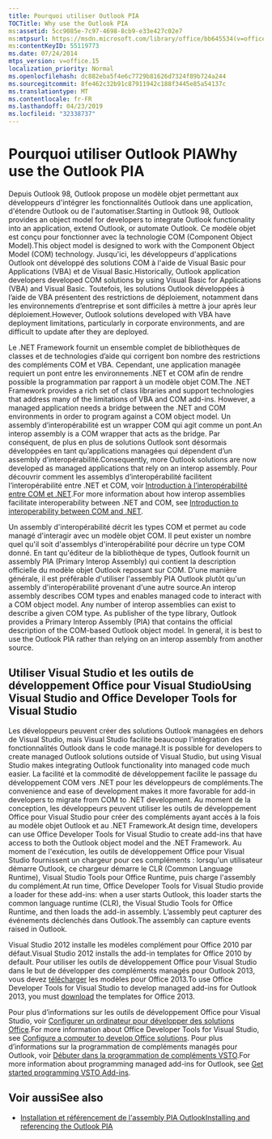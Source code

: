 ```yaml
---
title: Pourquoi utiliser Outlook PIA
TOCTitle: Why use the Outlook PIA
ms:assetid: 5cc9085e-7c97-4698-8cb9-e33e427c02e7
ms:mtpsurl: https://msdn.microsoft.com/library/office/bb645534(v=office.15)
ms:contentKeyID: 55119773
ms.date: 07/24/2014
mtps_version: v=office.15
localization_priority: Normal
ms.openlocfilehash: dc882eba5f4e6c7729b81626d7324f89b724a244
ms.sourcegitcommit: 8fe462c32b91c87911942c188f3445e85a54137c
ms.translationtype: MT
ms.contentlocale: fr-FR
ms.lasthandoff: 04/23/2019
ms.locfileid: "32338737"
---
```

# <a name="why-use-the-outlook-pia"></a><span data-ttu-id="15abb-102">Pourquoi utiliser Outlook PIA</span><span class="sxs-lookup"><span data-stu-id="15abb-102">Why use the Outlook PIA</span></span>

<span data-ttu-id="15abb-103">Depuis Outlook 98, Outlook propose un modèle objet permettant aux développeurs d'intégrer les fonctionnalités Outlook dans une application, d'étendre Outlook ou de l'automatiser.</span><span class="sxs-lookup"><span data-stu-id="15abb-103">Starting in Outlook 98, Outlook provides an object model for developers to integrate Outlook functionality into an application, extend Outlook, or automate Outlook.</span></span> <span data-ttu-id="15abb-104">Ce modèle objet est conçu pour fonctionner avec la technologie COM (Component Object Model).</span><span class="sxs-lookup"><span data-stu-id="15abb-104">This object model is designed to work with the Component Object Model (COM) technology.</span></span> <span data-ttu-id="15abb-105">Jusqu'ici, les développeurs d'applications Outlook ont développé des solutions COM à l'aide de Visual Basic pour Applications (VBA) et de Visual Basic.</span><span class="sxs-lookup"><span data-stu-id="15abb-105">Historically, Outlook application developers developed COM solutions by using Visual Basic for Applications (VBA) and Visual Basic.</span></span> <span data-ttu-id="15abb-106">Toutefois, les solutions Outlook développées à l’aide de VBA présentent des restrictions de déploiement, notamment dans les environnements d’entreprise et sont difficiles à mettre à jour après leur déploiement.</span><span class="sxs-lookup"><span data-stu-id="15abb-106">However, Outlook solutions developed with VBA have deployment limitations, particularly in corporate environments, and are difficult to update after they are deployed.</span></span>

<span data-ttu-id="15abb-107">Le .NET Framework fournit un ensemble complet de bibliothèques de classes et de technologies d’aide qui corrigent bon nombre des restrictions des compléments COM et VBA. Cependant, une application managée requiert un pont entre les environnements .NET et COM afin de rendre possible la programmation par rapport à un modèle objet COM.</span><span class="sxs-lookup"><span data-stu-id="15abb-107">The .NET Framework provides a rich set of class libraries and support technologies that address many of the limitations of VBA and COM add-ins. However, a managed application needs a bridge between the .NET and COM environments in order to program against a COM object model.</span></span> <span data-ttu-id="15abb-108">Un assembly d’interopérabilité est un wrapper COM qui agit comme un pont.</span><span class="sxs-lookup"><span data-stu-id="15abb-108">An interop assembly is a COM wrapper that acts as the bridge.</span></span> <span data-ttu-id="15abb-109">Par conséquent, de plus en plus de solutions Outlook sont désormais développées en tant qu’applications managées qui dépendent d’un assembly d’interopérabilité.</span><span class="sxs-lookup"><span data-stu-id="15abb-109">Consequently, more Outlook solutions are now developed as managed applications that rely on an interop assembly.</span></span> <span data-ttu-id="15abb-110">Pour découvrir comment les assemblys d’interopérabilité facilitent l’interopérabilité entre .NET et COM, voir [Introduction à l’interopérabilité entre COM et .NET](introduction-to-interoperability-between-com-and-net.md).</span><span class="sxs-lookup"><span data-stu-id="15abb-110">For more information about how interop assemblies facilitate interoperability between .NET and COM, see [Introduction to interoperability between COM and .NET](introduction-to-interoperability-between-com-and-net.md).</span></span>

<span data-ttu-id="15abb-p103">Un assembly d'interopérabilité décrit les types COM et permet au code managé d'interagir avec un modèle objet COM. Il peut exister un nombre quel qu'il soit d'assemblys d'interopérabilité pour décrire un type COM donné. En tant qu'éditeur de la bibliothèque de types, Outlook fournit un assembly PIA (Primary Interop Assembly) qui contient la description officielle du modèle objet Outlook reposant sur COM. D'une manière générale, il est préférable d'utiliser l'assembly PIA Outlook plutôt qu'un assembly d'interopérabilité provenant d'une autre source.</span><span class="sxs-lookup"><span data-stu-id="15abb-p103">An interop assembly describes COM types and enables managed code to interact with a COM object model. Any number of interop assemblies can exist to describe a given COM type. As publisher of the type library, Outlook provides a Primary Interop Assembly (PIA) that contains the official description of the COM-based Outlook object model. In general, it is best to use the Outlook PIA rather than relying on an interop assembly from another source.</span></span>

## <a name="using-visual-studio-and-office-developer-tools-for-visual-studio"></a><span data-ttu-id="15abb-115">Utiliser Visual Studio et les outils de développement Office pour Visual Studio</span><span class="sxs-lookup"><span data-stu-id="15abb-115">Using Visual Studio and Office Developer Tools for Visual Studio</span></span>

<span data-ttu-id="15abb-116">Les développeurs peuvent créer des solutions Outlook managées en dehors de Visual Studio, mais Visual Studio facilite beaucoup l'intégration des fonctionnalités Outlook dans le code managé.</span><span class="sxs-lookup"><span data-stu-id="15abb-116">It is possible for developers to create managed Outlook solutions outside of Visual Studio, but using Visual Studio makes integrating Outlook functionality into managed code much easier.</span></span> <span data-ttu-id="15abb-117">La facilité et la commodité de développement facilite le passage du développement COM vers .NET pour les développeurs de compléments.</span><span class="sxs-lookup"><span data-stu-id="15abb-117">The convenience and ease of development makes it more favorable for add-in developers to migrate from COM to .NET development.</span></span> <span data-ttu-id="15abb-118">Au moment de la conception, les développeurs peuvent utiliser les outils de développement Office pour Visual Studio pour créer des compléments ayant accès à la fois au modèle objet Outlook et au .NET Framework.</span><span class="sxs-lookup"><span data-stu-id="15abb-118">At design time, developers can use Office Developer Tools for Visual Studio to create add-ins that have access to both the Outlook object model and the .NET Framework.</span></span> <span data-ttu-id="15abb-119">Au moment de l'exécution, les outils de développement Office pour Visual Studio fournissent un chargeur pour ces compléments : lorsqu'un utilisateur démarre Outlook, ce chargeur démarre le CLR (Common Language Runtime), Visual Studio Tools pour Office Runtime, puis charge l'assembly du complément.</span><span class="sxs-lookup"><span data-stu-id="15abb-119">At run time, Office Developer Tools for Visual Studio provide a loader for these add-ins: when a user starts Outlook, this loader starts the common language runtime (CLR), the Visual Studio Tools for Office Runtime, and then loads the add-in assembly.</span></span> <span data-ttu-id="15abb-120">L’assembly peut capturer des événements déclenchés dans Outlook.</span><span class="sxs-lookup"><span data-stu-id="15abb-120">The assembly can capture events raised in Outlook.</span></span>

<span data-ttu-id="15abb-121">Visual Studio 2012 installe les modèles complément pour Office 2010 par défaut.</span><span class="sxs-lookup"><span data-stu-id="15abb-121">Visual Studio 2012 installs the add-in templates for Office 2010 by default.</span></span> <span data-ttu-id="15abb-122">Pour utiliser les outils de développement Office pour Visual Studio dans le but de développer des compléments managés pour Outlook 2013, vous devez [télécharger](https://aka.ms/officedevtoolsforvs2012) les modèles pour Office 2013.</span><span class="sxs-lookup"><span data-stu-id="15abb-122">To use Office Developer Tools for Visual Studio to develop managed add-ins for Outlook 2013, you must [download](https://aka.ms/officedevtoolsforvs2012) the templates for Office 2013.</span></span>

<span data-ttu-id="15abb-123">Pour plus d’informations sur les outils de développement Office pour Visual Studio, voir [Configurer un ordinateur pour développer des solutions Office](https://docs.microsoft.com/visualstudio/vsto/how-to-configure-a-computer-to-develop-office-solutions?view=vs-2017).</span><span class="sxs-lookup"><span data-stu-id="15abb-123">For more information about Office Developer Tools for Visual Studio, see [Configure a computer to develop Office solutions](https://docs.microsoft.com/visualstudio/vsto/how-to-configure-a-computer-to-develop-office-solutions?view=vs-2017).</span></span> <span data-ttu-id="15abb-124">Pour plus d’informations sur la programmation de compléments managés pour Outlook, voir [Débuter dans la programmation de compléments VSTO](https://docs.microsoft.com/visualstudio/vsto/getting-started-programming-vsto-add-ins?view=vs-2017).</span><span class="sxs-lookup"><span data-stu-id="15abb-124">For more information about programming managed add-ins for Outlook, see [Get started programming VSTO Add-ins](https://docs.microsoft.com/visualstudio/vsto/getting-started-programming-vsto-add-ins?view=vs-2017).</span></span>

## <a name="see-also"></a><span data-ttu-id="15abb-125">Voir aussi</span><span class="sxs-lookup"><span data-stu-id="15abb-125">See also</span></span>

- [<span data-ttu-id="15abb-126">Installation et référencement de l'assembly PIA Outlook</span><span class="sxs-lookup"><span data-stu-id="15abb-126">Installing and referencing the Outlook PIA</span></span>](installing-and-referencing-the-outlook-pia.md)

